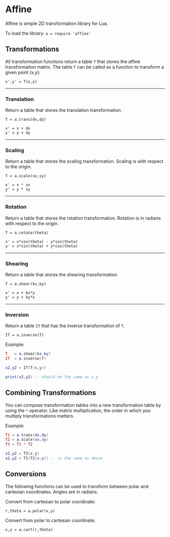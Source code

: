 # Affine

Affine is simple 2D transformation library for Lua.

To load the library: `a = require 'affine'`

## Transformations

All transformation functions return a table `T` that stores the affine transformation matrix. The table `T` can be called as a function to transform a given point (x,y): 

`x',y' = T(x,y)`

----------------------------
### Translation

Return a table that stores the translation transformation.

`T = a.trans(dx,dy)`

	x' = x + dx
	y' = y + dy

----------------------------
### Scaling

Return a table that stores the scaling transformation. Scaling is with respect to the origin.

`T = a.scale(sx,sy)`

	x' = x * sx
	y' = y * sy

----------------------------
### Rotation

Return a table that stores the rotation transformation. Rotation is in radians with respect to the origin.

`T = a.rotate(theta)`

	x' = x*cos(theta) - y*sin(theta)
	y' = x*sin(theta) + y*cos(theta)

----------------------------
### Shearing

Return a table that stores the shearing transformation.

`T = a.shear(kx,ky)`

	x' = x + kx*y
	y' = y + ky*x

----------------------------
### Inversion

Return a table `IT` that has the inverse transformation of `T`.

`IT = a.inverse(T)`

Example:

````lua
T	= a.shear(kx,ky)
IT	= a.inverse(T)

x2,y2 = IT(T(x,y))

print(x2,y2) -- should be the same as x,y
````

## Combining Transformations

You can compose transformation tables into a new transformation table by using the `*` operator. Like matrix multiplication, the order in which you multiply transformations matters.

Example:

````lua
T1 = a.trans(dx,dy)
T2 = a.scale(sx,sy)
T3 = T1 * T2

x2,y2 = T3(x,y)
x2,y2 = T1(T2(x,y)) -- is the same as above
````

## Conversions

The following functions can be used to transform between polar and cartesian coordinates. Angles are in radians.

Convert from cartesian to polar coordinate:

	r,theta	= a.polar(x,y)

Convert from polar to cartesian coordinate:

	x,y = a.cart(r,theta)